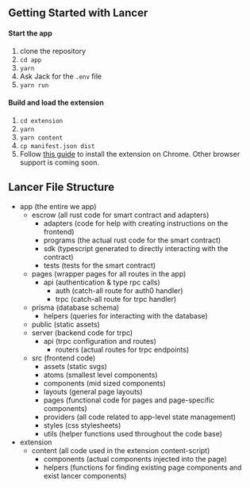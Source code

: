 ## Getting Started with Lancer

#### Start the app

1. clone the repository
2. `cd app`
3. `yarn`
4. Ask Jack for the `.env` file
5. `yarn run`

#### Build and load the extension

1. `cd extension`
2. `yarn`
3. `yarn content`
4. `cp manifest.json dist`
5. Follow [this guide](https://webkul.com/blog/how-to-install-the-unpacked-extension-in-chrome/) to install the extension on Chrome. Other browser support is coming soon.

## Lancer File Structure

- app (the entire we app)
  - escrow (all rust code for smart contract and adapters)
    - adapters (code for help with creating instructions on the frontend)
    - programs (the actual rust code for the smart contract)
    - sdk (typescript generated to directly interacting with the contract)
    - tests (tests for the smart contract)
  - pages (wrapper pages for all routes in the app)
    - api (authentication & type rpc calls)
      - auth (catch-all route for auth0 handler)
      - trpc (catch-all route for trpc handler)
  - prisma (database schema)
    - helpers (queries for interacting with the database)
  - public (static assets)
  - server (backend code for trpc)
    - api (trpc configuration and routes)
      - routers (actual routes for trpc endpoints)
  - src (frontend code)
    - assets (static svgs)
    - atoms (smallest level components)
    - components (mid sized components)
    - layouts (general page layouts)
    - pages (functional code for pages and page-specific components)
    - providers (all code related to app-level state management)
    - styles (css stylesheets)
    - utils (helper functions used throughout the code base)
- extension
  - content (all code used in the extension content-script)
    - components (actual components injected into the page)
    - helpers (functions for finding existing page components and exist lancer components)
